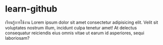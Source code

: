# learn-github
เรียนรู้การใช้งาน 
Lorem ipsum dolor sit amet consectetur adipisicing elit. Velit sit voluptates nostrum illum, incidunt culpa tenetur amet! At delectus consequatur reiciendis eius omnis vitae ut earum id asperiores, sequi laboriosam?






